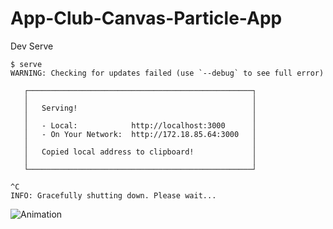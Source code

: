 # App-Club-Canvas-Particle-App

Dev Serve

```
$ serve
WARNING: Checking for updates failed (use `--debug` to see full error)

   ┌──────────────────────────────────────────────────┐
   │                                                  │
   │   Serving!                                       │
   │                                                  │
   │   - Local:            http://localhost:3000      │
   │   - On Your Network:  http://172.18.85.64:3000   │
   │                                                  │
   │   Copied local address to clipboard!             │
   │                                                  │
   └──────────────────────────────────────────────────┘

^C
INFO: Gracefully shutting down. Please wait...
```

![Animation](https://user-images.githubusercontent.com/70569799/131324134-6e8e40bd-879f-4e08-9856-c9770905e7dd.gif)
